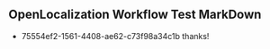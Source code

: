 ## OpenLocalization Workflow Test MarkDown
* 75554ef2-1561-4408-ae62-c73f98a34c1b thanks!

<!--HONumber=Sep16_HO1-->


